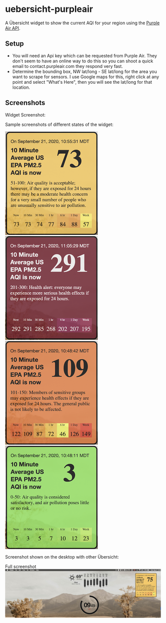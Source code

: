 # uebersicht-purpleair

A Übersicht widget to show the current AQI for your region using the [Purple Air API](http://api.purpleair.com/).

## Setup
  * You will need an Api key which can be requested from Purple Air. They don't seem to have an online way to do this so you can shoot a quick email to contact.purpleair.com they respond very fast.
  * Determine the bounding box, NW lat/long - SE lat/long for the area you want to scrape for sensors. I use Google maps for this, right click at any point and select "What's Here", then you will see the lat/long for that location.

## Screenshots

Widget Screenshot:

Sample screenshots of different states of the widget:

![Widget Screenshot](https://raw.githubusercontent.com/th3jamin/uebersicht-purpleair/master/screenshots/widget-screenshot.png)
![Widget1 Screenshot](https://raw.githubusercontent.com/th3jamin/uebersicht-purpleair/master/screenshots/widget1-screenshot.png)
![Widget2 Screenshot](https://raw.githubusercontent.com/th3jamin/uebersicht-purpleair/master/screenshots/widget2-screenshot.png)
![Widget3 Screenshot](https://raw.githubusercontent.com/th3jamin/uebersicht-purpleair/master/screenshots/widget3-screenshot.png)

Screenshot shown on the desktop with other Übersicht:

Full screenshot
![Resized](https://raw.githubusercontent.com/th3jamin/uebersicht-purpleair/master/screenshots/full-screenshot.png)
